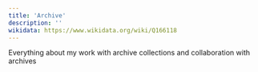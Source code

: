 ```yaml
---
title: 'Archive'
description: ''
wikidata: https://www.wikidata.org/wiki/Q166118
---
```


Everything about my work with archive collections and collaboration with archives
